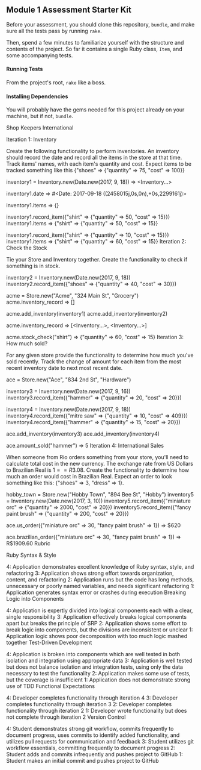 ## Module 1 Assessment Starter Kit

Before your assessment, you should clone this repository, `bundle`, and make sure all the tests pass by running `rake`.

Then, spend a few minutes to familiarize yourself with the structure and contents of the project. So far it contains a single Ruby class, `Item`, and some accompanying tests.

#### Running Tests

From the project's root, `rake` like a boss.

#### Installing Dependencies

You will probably have the gems needed for this project already on your machine, but if not, `bundle`.


Shop Keepers International

Iteration 1: Inventory

Create the following functionality to perform inventories. An inventory should record the date and record all the items in the store at that time. Track items' names, with each item's quantity and cost. Expect items to be tracked something like this {"shoes" => {"quantity" => 75, "cost" => 100}}

inventory1 = Inventory.new(Date.new(2017, 9, 18))
=> <Inventory...>

inventory1.date
=> #<Date: 2017-09-18 ((2458015j,0s,0n),+0s,2299161j)>

inventory1.items
=> {}

inventory1.record_item({"shirt" => {"quantity" => 50, "cost" => 15}})
inventory1.items
=> {"shirt" => {"quantity" => 50, "cost" => 15}}

inventory1.record_item({"shirt" => {"quantity" => 10, "cost" => 15}})
inventory1.items
=> {"shirt" => {"quantity" => 60, "cost" => 15}}
Iteration 2: Check the Stock

Tie your Store and Inventory together. Create the functionality to check if something is in stock.

inventory2 = Inventory.new(Date.new(2017, 9, 18))
inventory2.record_item({"shoes" => {"quantity" => 40, "cost" => 30}})

acme = Store.new("Acme", "324 Main St", "Grocery")
acme.inventory_record
=> []

acme.add_inventory(inventory1)
acme.add_inventory(inventory2)

acme.inventory_record
=> [<Inventory...>, <Inventory...>]

acme.stock_check("shirt")
=> {"quantity" => 60, "cost" => 15}
Iteration 3: How much sold?

For any given store provide the functionality to determine how much you've sold recently. Track the change of amount for each item from the most recent inventory date to next most recent date.

ace = Store.new("Ace", "834 2nd St", "Hardware")

inventory3 = Inventory.new(Date.new(2017, 9, 16))
inventory3.record_item({"hammer" => {"quantity" => 20, "cost" => 20}})

inventory4 = Inventory.new(Date.new(2017, 9, 18))
inventory4.record_item({"mitre saw" => {"quantity" => 10, "cost" => 409}})
inventory4.record_item({"hammer" => {"quantity" => 15, "cost" => 20}})

ace.add_inventory(inventory3)
ace.add_inventory(inventory4)

ace.amount_sold("hammer")
=> 5
Iteration 4: International Sales

When someone from Rio orders something from your store, you'll need to calculate total cost in the new currency. The exchange rate from US Dollars to Brazilian Real is $1 == R$3.08. Create the functionality to determine how much an order would cost in Brazilian Real. Expect an order to look something like this: {"shoes" => 3, "dress" => 1}.

hobby_town = Store.new("Hobby Town", "894 Bee St", "Hobby")
inventory5 = Inventory.new(Date.new(2017, 3, 10))
inventory5.record_item({"miniature orc" => {"quantity" => 2000, "cost" => 20}})
inventory5.record_item({"fancy paint brush" => {"quantity" => 200, "cost" => 20}})


ace.us_order({"miniature orc" => 30, "fancy paint brush" => 1})
=> $620

ace.brazilian_order({"miniature orc" => 30, "fancy paint brush" => 1})
=> R$1909.60
Rubric

Ruby Syntax & Style

4: Application demonstrates excellent knowledge of Ruby syntax, style, and refactoring
3: Application shows strong effort towards organization, content, and refactoring
2: Application runs but the code has long methods, unnecessary or poorly named variables, and needs significant refactoring
1: Application generates syntax error or crashes during execution
Breaking Logic into Components

4: Application is expertly divided into logical components each with a clear, single responsibility
3: Application effectively breaks logical components apart but breaks the principle of SRP
2: Application shows some effort to break logic into components, but the divisions are inconsistent or unclear
1: Application logic shows poor decomposition with too much logic mashed together
Test-Driven Development

4: Application is broken into components which are well tested in both isolation and integration using appropriate data
3: Application is well tested but does not balance isolation and integration tests, using only the data necessary to test the functionality
2: Application makes some use of tests, but the coverage is insufficient
1: Application does not demonstrate strong use of TDD
Functional Expectations

4: Developer completes functionality through iteration 4
3: Developer completes functionality through iteration 3
2: Developer completes functionality through iteration 2
1: Developer wrote functionality but does not complete through iteration 2
Version Control

4: Student demonstrates strong git workflow, commits frequently to document progress, uses commits to identify added functionality, and utilizes pull requests for communication and feedback
3: Student utilizes git workflow essentials, committing frequently to document progress
2: Student adds and commits infrequently and pushes project to GitHub
1: Student makes an initial commit and pushes project to GitHub
